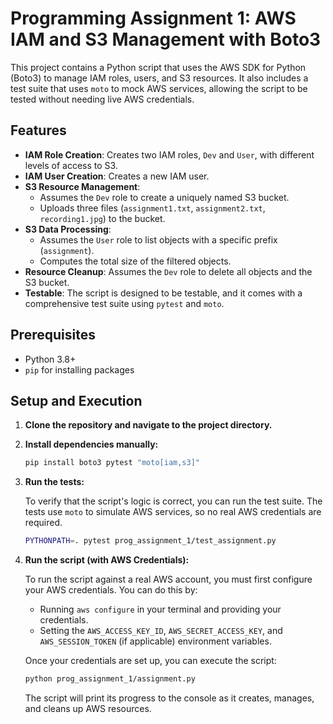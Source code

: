 # Programming Assignment 1: AWS IAM and S3 Management with Boto3

This project contains a Python script that uses the AWS SDK for Python (Boto3) to manage IAM roles, users, and S3 resources. It also includes a test suite that uses `moto` to mock AWS services, allowing the script to be tested without needing live AWS credentials.

## Features

- **IAM Role Creation**: Creates two IAM roles, `Dev` and `User`, with different levels of access to S3.
- **IAM User Creation**: Creates a new IAM user.
- **S3 Resource Management**:
  - Assumes the `Dev` role to create a uniquely named S3 bucket.
  - Uploads three files (`assignment1.txt`, `assignment2.txt`, `recording1.jpg`) to the bucket.
- **S3 Data Processing**:
  - Assumes the `User` role to list objects with a specific prefix (`assignment`).
  - Computes the total size of the filtered objects.
- **Resource Cleanup**: Assumes the `Dev` role to delete all objects and the S3 bucket.
- **Testable**: The script is designed to be testable, and it comes with a comprehensive test suite using `pytest` and `moto`.

## Prerequisites

- Python 3.8+
- `pip` for installing packages

## Setup and Execution

1.  **Clone the repository and navigate to the project directory.**

2.  **Install dependencies manually:**

    ```bash
    pip install boto3 pytest "moto[iam,s3]"
    ```

3.  **Run the tests:**

    To verify that the script's logic is correct, you can run the test suite. The tests use `moto` to simulate AWS services, so no real AWS credentials are required.

    ```bash
    PYTHONPATH=. pytest prog_assignment_1/test_assignment.py
    ```

4.  **Run the script (with AWS Credentials):**

    To run the script against a real AWS account, you must first configure your AWS credentials. You can do this by:
    - Running `aws configure` in your terminal and providing your credentials.
    - Setting the `AWS_ACCESS_KEY_ID`, `AWS_SECRET_ACCESS_KEY`, and `AWS_SESSION_TOKEN` (if applicable) environment variables.

    Once your credentials are set up, you can execute the script:

    ```bash
    python prog_assignment_1/assignment.py
    ```

    The script will print its progress to the console as it creates, manages, and cleans up AWS resources.